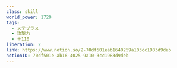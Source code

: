 ```yaml
---
class: skill
world_power: 1720
tags:
  - ステプラス
  - 攻撃力
  - ＋110
liberation: 2
link: https://www.notion.so/2-70df501eab1640259a103cc1983d9deb
notionID: 70df501e-ab16-4025-9a10-3cc1983d9deb
---
```

